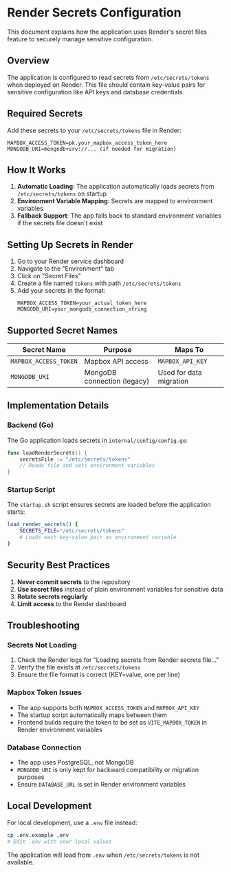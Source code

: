 # Render Secrets Configuration

This document explains how the application uses Render's secret files feature to securely manage sensitive configuration.

## Overview

The application is configured to read secrets from `/etc/secrets/tokens` when deployed on Render. This file should contain key-value pairs for sensitive configuration like API keys and database credentials.

## Required Secrets

Add these secrets to your `/etc/secrets/tokens` file in Render:

```
MAPBOX_ACCESS_TOKEN=pk.your_mapbox_access_token_here
MONGODB_URI=mongodb+srv://... (if needed for migration)
```

## How It Works

1. **Automatic Loading**: The application automatically loads secrets from `/etc/secrets/tokens` on startup
2. **Environment Variable Mapping**: Secrets are mapped to environment variables
3. **Fallback Support**: The app falls back to standard environment variables if the secrets file doesn't exist

## Setting Up Secrets in Render

1. Go to your Render service dashboard
2. Navigate to the "Environment" tab
3. Click on "Secret Files"
4. Create a file named `tokens` with path `/etc/secrets/tokens`
5. Add your secrets in the format:
   ```
   MAPBOX_ACCESS_TOKEN=your_actual_token_here
   MONGODB_URI=your_mongodb_connection_string
   ```

## Supported Secret Names

| Secret Name | Purpose | Maps To |
|------------|---------|---------|
| `MAPBOX_ACCESS_TOKEN` | Mapbox API access | `MAPBOX_API_KEY` |
| `MONGODB_URI` | MongoDB connection (legacy) | Used for data migration |

## Implementation Details

### Backend (Go)

The Go application loads secrets in `internal/config/config.go`:

```go
func loadRenderSecrets() {
    secretsFile := "/etc/secrets/tokens"
    // Reads file and sets environment variables
}
```

### Startup Script

The `startup.sh` script ensures secrets are loaded before the application starts:

```bash
load_render_secrets() {
    SECRETS_FILE="/etc/secrets/tokens"
    # Loads each key-value pair as environment variable
}
```

## Security Best Practices

1. **Never commit secrets** to the repository
2. **Use secret files** instead of plain environment variables for sensitive data
3. **Rotate secrets regularly**
4. **Limit access** to the Render dashboard

## Troubleshooting

### Secrets Not Loading

1. Check the Render logs for "Loading secrets from Render secrets file..."
2. Verify the file exists at `/etc/secrets/tokens`
3. Ensure the file format is correct (KEY=value, one per line)

### Mapbox Token Issues

- The app supports both `MAPBOX_ACCESS_TOKEN` and `MAPBOX_API_KEY`
- The startup script automatically maps between them
- Frontend builds require the token to be set as `VITE_MAPBOX_TOKEN` in Render environment variables

### Database Connection

- The app uses PostgreSQL, not MongoDB
- `MONGODB_URI` is only kept for backward compatibility or migration purposes
- Ensure `DATABASE_URL` is set in Render environment variables

## Local Development

For local development, use a `.env` file instead:

```bash
cp .env.example .env
# Edit .env with your local values
```

The application will load from `.env` when `/etc/secrets/tokens` is not available.